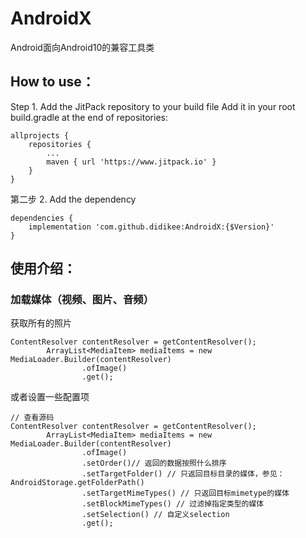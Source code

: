 # AndroidX
Android面向Android10的兼容工具类

## How to use：

Step 1. Add the JitPack repository to your build file
Add it in your root build.gradle at the end of repositories:
```
allprojects {
	repositories {
		...
		maven { url 'https://www.jitpack.io' }
	}
}
```
第二步 2. Add the dependency
```
dependencies {
	implementation 'com.github.didikee:AndroidX:{$Version}'
}
```
## 使用介绍：
### 加载媒体（视频、图片、音频）

获取所有的照片
```
ContentResolver contentResolver = getContentResolver();
        ArrayList<MediaItem> mediaItems = new MediaLoader.Builder(contentResolver)
                .ofImage()
                .get();
```

或者设置一些配置项
```
// 查看源码
ContentResolver contentResolver = getContentResolver();
        ArrayList<MediaItem> mediaItems = new MediaLoader.Builder(contentResolver)
                .ofImage()
                .setOrder()// 返回的数据按照什么排序
                .setTargetFolder() // 只返回目标目录的媒体，参见：AndroidStorage.getFolderPath()
                .setTargetMimeTypes() // 只返回目标mimetype的媒体
                .setBlockMimeTypes() // 过滤掉指定类型的媒体
                .setSelection() // 自定义selection
                .get();
```

